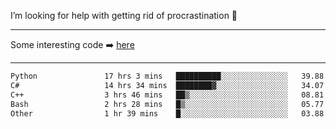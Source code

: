 I’m looking for help with getting rid of procrastination 🤔

-----

Some interesting code :arrow_right: [here](https://github.com/zhen8838/playground)

-----

<!--START_SECTION:waka-->

```txt
Python               17 hrs 3 mins   ██████████░░░░░░░░░░░░░░░   39.88 %
C#                   14 hrs 34 mins  ████████▓░░░░░░░░░░░░░░░░   34.07 %
C++                  3 hrs 46 mins   ██▒░░░░░░░░░░░░░░░░░░░░░░   08.81 %
Bash                 2 hrs 28 mins   █▒░░░░░░░░░░░░░░░░░░░░░░░   05.77 %
Other                1 hr 39 mins    █░░░░░░░░░░░░░░░░░░░░░░░░   03.88 %
```

<!--END_SECTION:waka-->

<!--
**zhen8838/zhen8838** is a ✨ _special_ ✨ repository because its `README.md` (this file) appears on your GitHub profile.

Here are some ideas to get you started:

- 🔭 I’m currently working on ...
- 🌱 I’m currently learning ...
- 👯 I’m looking to collaborate on ...
 ...
- 💬 Ask me about ...
- 📫 How to reach me: ...
- 😄 Pronouns: ...
- ⚡ Fun fact: ...
-->
